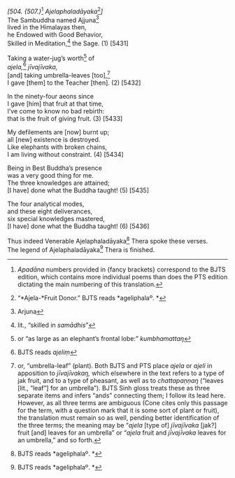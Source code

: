 *\[504. {507.}*[^1] *Ajelaphaladāyaka*[^2]*\]*  
The Sambuddha named Ajjuna[^3]  
lived in the Himalayas then,  
he Endowed with Good Behavior,  
Skilled in Meditation,[^4] the Sage. (1) \[5431\]

Taking a water-jug’s worth[^5] of  
*ajela,*[^6] *jīvajīvaka,*  
\[and\] taking umbrella-leaves \[too\],[^7]  
I gave \[them\] to the Teacher \[then\]. (2) \[5432\]

In the ninety-four aeons since  
I gave \[him\] that fruit at that time,  
I’ve come to know no bad rebirth:  
that is the fruit of giving fruit. (3) \[5433\]

My defilements are \[now\] burnt up;  
all \[new\] existence is destroyed.  
Like elephants with broken chains,  
I am living without constraint. (4) \[5434\]

Being in Best Buddha’s presence  
was a very good thing for me.  
The three knowledges are attained;  
\[I have\] done what the Buddha taught! (5) \[5435\]

The four analytical modes,  
and these eight deliverances,  
six special knowledges mastered,  
\[I have\] done what the Buddha taught! (6) \[5436\]

Thus indeed Venerable Ajelaphaladāyaka[^8] Thera spoke these verses.  
The legend of Ajelaphaladāyaka[^9] Thera is finished.

[^1]: *Apadāna* numbers provided in {fancy brackets} correspond to the
    BJTS edition, which contains more individual poems than does the PTS
    edition dictating the main numbering of this translation.

[^2]: “*Ajela-*Fruit Donor.” BJTS reads *ageliphalaº. *

[^3]: Arjuna

[^4]: lit., “skilled in *samādhis*”

[^5]: or “as large as an elephant’s frontal lobe:” *kumbhamattaŋ*

[^6]: BJTS reads *ajeliṃ*

[^7]: or, “umbrella-leaf” (plant). Both BJTS and PTS place *ajela* or
    *ajeli* in apposition to *jīvajīvakaŋ,* which elsewhere in the text
    refers to a type of jak fruit, and to a type of pheasant, as well as
    to *chattapaṇṇaŋ* (“leaves \[lit., “leaf”\] for an umbrella”). BJTS
    Sinh gloss treats these as three separate items and infers “ands”
    connecting them; I follow its lead here. However, as all three terms
    are ambiguous (Cone cites only this passage for the term, with a
    question mark that it is some sort of plant or fruit), the
    translation must remain so as well, pending better identification of
    the three terms; the meaning may be “*ajela* \[type of\]
    *jīvajīvaka* \[jak?\] fruit \[and\] leaves for an umbrella” or
    “*ajela* fruit and *jīvajīvaka* leaves for an umbrella,” and so
    forth.

[^8]: BJTS reads *ageliphalaº. *

[^9]: BJTS reads *ageliphalaº. *
